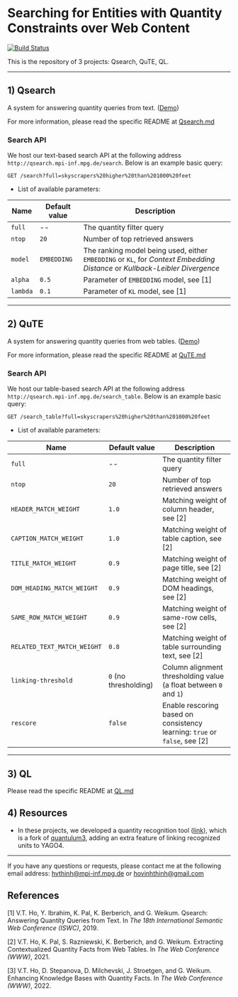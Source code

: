 # Searching for Entities with Quantity Constraints over Web Content

[![Build Status](https://travis-ci.org/hovinhthinh/Qsearch.svg?branch=master)](https://travis-ci.org/hovinhthinh/Qsearch)

This is the repository of 3 projects: Qsearch, QuTE, QL.

---

## 1) Qsearch

A system for answering quantity queries from text. ([Demo](https://qsearch.mpi-inf.mpg.de/))

For more information, please read the specific README at [Qsearch.md](Qsearch.md)

### Search API

We host our text-based search API at the following address `http://qsearch.mpi-inf.mpg.de/search`. Below is an example
basic query:

```
GET /search?full=skyscrapers%20higher%20than%201000%20feet
```

- List of available parameters:

| Name      | Default value | Description |
| --- | ---| --- |
| `full`      | --       |  The quantity filter query |
| `ntop`   | `20`        | Number of top retrieved answers |
| `model`   | `EMBEDDING`        | The ranking model being used, either `EMBEDDING` or `KL`, for *Context Embedding Distance* or *Kullback-Leibler Divergence* |
| `alpha`   | `0.5`      | Parameter of `EMBEDDING` model, see [1] |
| `lambda`   | `0.1`      | Parameter of `KL` model, see [1]  |

---

## 2) QuTE

A system for answering quantity queries from web tables. ([Demo](https://qsearch.mpi-inf.mpg.de/table/))

For more information, please read the specific README at [QuTE.md](QuTE.md)

### Search API

We host our table-based search API at the following address `http://qsearch.mpi-inf.mpg.de/search_table`. Below is an
example basic query:

```
GET /search_table?full=skyscrapers%20higher%20than%201000%20feet
```

- List of available parameters:

| Name      | Default value | Description |
| --- | ---| --- |
| `full`      | --       |  The quantity filter query |
| `ntop`   | `20`        | Number of top retrieved answers |
| `HEADER_MATCH_WEIGHT` | `1.0` | Matching weight of column header, see [2] |
| `CAPTION_MATCH_WEIGHT` | `1.0` | Matching weight of table caption, see [2] |
| `TITLE_MATCH_WEIGHT` | `0.9` | Matching weight of page title, see [2] |
| `DOM_HEADING_MATCH_WEIGHT` | `0.9` | Matching weight of DOM headings, see [2] |
| `SAME_ROW_MATCH_WEIGHT` | `0.9` | Matching weight of same-row cells, see [2] |
| `RELATED_TEXT_MATCH_WEIGHT` | `0.8` | Matching weight of table surrounding text, see [2] |
| `linking-threshold` | `0` (no thresholding) | Column alignment thresholding value (a float between `0` and `1`) |
| `rescore`   | `false`        | Enable rescoring based on consistency learning: `true` or `false`, see [2] |

---

## 3) QL

Please read the specific README at [QL.md](QL.md)

## 4) Resources
- In these projects, we developed a quantity recognition tool ([link](https://github.com/hovinhthinh/quantulum3)), which is a fork of [quantulum3](https://github.com/nielstron/quantulum3), adding an extra feature of linking recognized units to YAGO4.

---
If you have any questions or requests, please contact me at the following email address:
[hvthinh@mpi-inf.mpg.de](mailto:hvthinh@mpi-inf.mpg.de?subject=[Qsearch]%20Contact)
or [hovinhthinh@gmail.com](mailto:hovinhthinh@gmail.com?subject=[Qsearch]%20Contact)

## References

[1] V.T. Ho, Y. Ibrahim, K. Pal, K. Berberich, and G. Weikum. Qsearch: Answering Quantity Queries from Text. In *The
18th International Semantic Web Conference (ISWC)*, 2019.

[2] V.T. Ho, K. Pal, S. Razniewski, K. Berberich, and G. Weikum. Extracting Contextualized Quantity Facts from Web
Tables. In *The Web Conference (WWW)*, 2021.

[3] V.T. Ho, D. Stepanova, D. Milchevski, J. Stroetgen, and G. Weikum. Enhancing Knowledge Bases with Quantity Facts.
In *The Web Conference (WWW)*, 2022.
